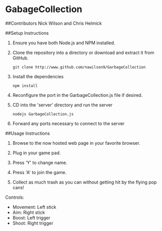 # GabageCollection

##Contributors
Nick Wilson and Chris Helmick

##Setup Instructions

1. Ensure you have both Node.js and NPM installed.

2. Clone the repository into a directory or download and extract it from GitHub.

    `git clone http://www.github.com/nawilson9/GarbageCollection`
    
3. Install the dependencies
    
    `npm install`

4. Reconfigure the port in the GarbageCollection.js file if desired.

5. CD into the 'server' directory and run the server
    
    `nodejs GarbageCollection.js`
    
5. Forward any ports necessary to connect to the server
 
##Usage Instructions

1. Browse to the now hosted web page in your favorite browser.

2. Plug in your game pad.

3. Press 'Y' to change name.

4. Press 'A' to join the game.

5. Collect as much trash as you can without getting hit by the flying pop cans!

Controls:
 - Movement: Left stick
 - Aim: Right stick
 - Boost: Left trigger
 - Shoot: Right trigger
